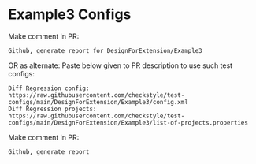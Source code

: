 # Example3 Configs
Make comment in PR:
```
Github, generate report for DesignForExtension/Example3
```
OR as alternate:
Paste below given to PR description to use such test configs:
```
Diff Regression config: https://raw.githubusercontent.com/checkstyle/test-configs/main/DesignForExtension/Example3/config.xml
Diff Regression projects: https://raw.githubusercontent.com/checkstyle/test-configs/main/DesignForExtension/Example3/list-of-projects.properties
```
Make comment in PR:
```
Github, generate report
```
